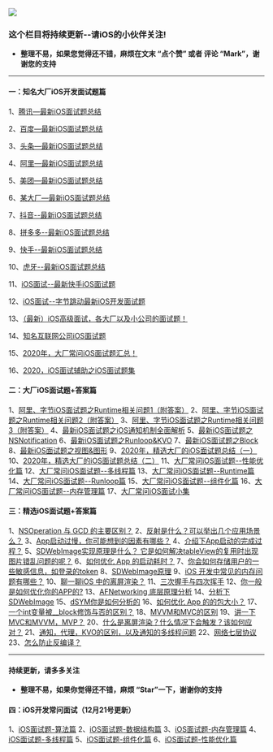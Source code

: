 ![](https://upload-images.jianshu.io/upload_images/17495317-4a6efaf8031cafd2.png?imageMogr2/auto-orient/strip%7CimageView2/2/w/1240)

### 这个栏目将持续更新--请iOS的小伙伴关注!
* **整理不易，如果您觉得还不错，麻烦在文末 “点个赞” 或者 评论 “Mark”，谢谢您的支持**

***
#### 一：知名大厂iOS开发面试题篇

1、[腾讯—最新iOS面试题总结](https://www.jianshu.com/p/3bc506e98a1c)

2、[百度—最新iOS面试题总结](https://www.jianshu.com/p/1874204a1035)

3、[头条—最新iOS面试题总结](https://www.jianshu.com/p/26b8f8392ac1)

4、[阿里—最新iOS面试题总结](https://www.jianshu.com/p/8acce2bf7d5e)

5、[美团—最新iOS面试题总结](https://www.jianshu.com/p/5c812ad38002)

6、[某大厂—最新iOS面试题总结](https://www.jianshu.com/p/c4a2196c57ec)

7、[抖音--最新iOS面试题总结](https://www.jianshu.com/p/8d5e9c9fbe28)

8、[拼多多--最新iOS面试题总结](https://app.huoban.com/spaces/4000000002206787/tables)

9、[快手--最新iOS面试题总结](https://www.jianshu.com/p/7606148cf5bf)

10、[虎牙--最新iOS面试题总结](https://www.jianshu.com/p/97469724ff25)

11、[iOS面试--最新快手iOS面试题](https://www.jianshu.com/p/0eb02402f730)

12、[iOS面试--字节跳动最新iOS开发面试题](https://www.jianshu.com/p/2eca8c29db27)

13、[（最新）iOS高级面试，各大厂以及小公司的面试题！](https://www.jianshu.com/p/3053eb860997)

14、[知名互联网公司iOS面试题](https://www.jianshu.com/p/f9b44b7fe062)

15、[2020年，大厂常问iOS面试题汇总！](https://www.jianshu.com/p/71c52a7da9d7)

16、[2020，iOS面试辅助之iOS面试题集](https://www.jianshu.com/p/cac63f5a0966)


#### 二：大厂iOS面试题+答案篇

1、[阿里、字节iOS面试题之Runtime相关问题1（附答案）](https://www.jianshu.com/p/7f94db2e5928)
2、[阿里、字节iOS面试题之Runtime相关问题2（附答案）](https://www.jianshu.com/p/f2331034f0ab)
3、[阿里、字节iOS面试题之Runtime相关问题3（附答案）](https://www.jianshu.com/p/4e507f9f9f04)
4、[最新iOS面试题之iOS通知机制全面解析](https://www.jianshu.com/p/5952c0a3fc62)
5、[最新iOS面试题之NSNotification](https://www.jianshu.com/p/ef71cdf30ac1)
6、[最新iOS面试题之Runloop&KVO](https://www.jianshu.com/p/97610617699b)
7、[最新iOS面试题之Block](https://www.jianshu.com/p/18d446589589)
8、[最新iOS面试题之视图&图形](https://www.jianshu.com/p/f4ab71af8ffa)
9、[2020年，精选大厂的iOS面试题总结（一）](https://www.jianshu.com/p/deeac4ab2742)
10、[2020年，精选大厂的iOS面试题总结（二）](https://www.jianshu.com/p/89601ba29684)
11、[大厂常问iOS面试题--性能优化篇](https://www.jianshu.com/p/4a480458ba51)
12、[大厂常问iOS面试题--多线程篇](https://www.jianshu.com/p/9e51dfbdb96f)
13、[大厂常问iOS面试题--Runtime篇](https://www.jianshu.com/p/ad97a1e91ba3)
14、[大厂常问iOS面试题--Runloop篇](https://www.jianshu.com/p/85f14af8e7cf)
15、[大厂常问iOS面试题--组件化篇](https://www.jianshu.com/p/d188599b86cd)
16、[大厂常问iOS面试题--内存管理篇](https://www.jianshu.com/p/c5208ffdb4c2)
17、[大厂常问iOS面试小集](https://www.jianshu.com/p/61e05b01d041)

#### 三：精选iOS面试题+答案篇
1、[NSOperation 与 GCD 的主要区别？](https://www.jianshu.com/p/00fb6fae0dc0)
2、[反射是什么？可以举出几个应用场景么？](https://www.jianshu.com/p/dc8e051b9dd7)
3、[App启动过慢，你可能想到的因素有哪些？](https://www.jianshu.com/p/998f06517eba)
4、[介绍下App启动的完成过程？](https://www.jianshu.com/p/bcc34cc2975a)
5、[SDWebImage实现原理是什么？ 它是如何解决tableView的复用时出现图片错乱问题的呢？](https://www.jianshu.com/p/bf998b2538b9)
6、[如何优化 App 的启动耗时？](https://www.jianshu.com/p/459dd555988b)
7、[你会如何存储用户的一些敏感信息，如登录的token](https://www.jianshu.com/p/380d15262054)
8、[SDWebImage原理](https://www.jianshu.com/p/ff9095de1753)
9、[iOS 开发中常见的内存问题有哪些？](https://www.jianshu.com/p/59d12b3b94f3)
10、[聊一聊iOS 中的离屏渲染？](https://www.jianshu.com/p/ac8ed9eb746a)
11、[三次握手与四次挥手](https://www.jianshu.com/p/de76ec1b5fe7)
12、[你一般是如何优化你的APP的?](https://www.jianshu.com/p/58c99ddd4879)
13、[AFNetworking 底层原理分析](https://www.jianshu.com/p/527736ee25cc)
14、[分析下SDWebImage](https://www.jianshu.com/p/5094686d3e13)
15、[dSYM你是如何分析的](https://www.jianshu.com/p/aaeb814753f5)
16、[如何优化 App 的的包大小？](https://www.jianshu.com/p/ef356e5f2611)
17、[一个int变量被__block修饰与否的区别？](https://www.jianshu.com/p/960eec2bfa64)
18、[MVVM和MVC的区别](https://www.jianshu.com/p/d0bc12a63ccf)
19、[讲一下MVC和MVVM，MVP？](https://www.jianshu.com/p/37b907cbd0e3)
20、[什么是离屏渲染？什么情况下会触发？该如何应对？](https://www.jianshu.com/p/2bd51fd0016a)
21、[通知，代理，KVO的区别，以及通知的多线程问题](https://www.jianshu.com/p/b1c55cf8f480)
22、[网络七层协议](https://www.jianshu.com/p/2713aaa354eb)
23、[怎么防止反编译？](https://www.jianshu.com/p/b4c59f85c12e)

***
#### 持续更新，请多多关注
* **整理不易，如果你觉得还不错，麻烦  “Star”一下，谢谢你的支持**

#### 四：iOS开发常问面试（12月21号更新）

1、[iOS面试题-算法篇](https://www.jianshu.com/p/25ae898ba82a)
2、[iOS面试题-数据结构篇](https://www.jianshu.com/p/d77ab950606e)
3、[iOS面试题-内存管理篇](https://www.jianshu.com/p/266924edce8c)
4、[iOS面试题-多线程篇](https://www.jianshu.com/p/5a79110d0504)
5、[iOS面试题-组件化篇](https://www.jianshu.com/p/464a8f1ab949)
6、[iOS面试题-性能优化篇](https://www.jianshu.com/p/6e8d652c4bab)
